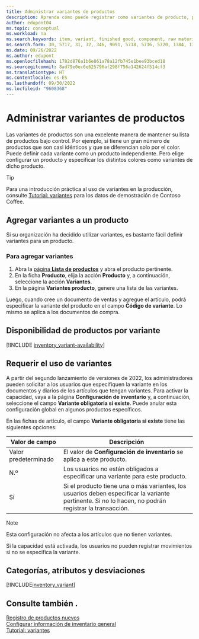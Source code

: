 ```yaml
---
title: Administrar variantes de productos
description: Aprenda cómo puede registrar como variantes de producto, productos que son casi idénticos pero varían en color, tamaño o material.
author: edupont04
ms.topic: conceptual
ms.workload: na
ms.search.keywords: item, variant, finished good, component, raw material, assembly item, item substitution
ms.search.form: 30, 5717, 31, 32, 346, 9091, 5718, 5716, 5720, 1384, 1383, 35, 5404, 1378, 5719
ms.date: 09/26/2022
ms.author: edupont
ms.openlocfilehash: 1782d876a1b6e861a78a12fb745e1bee93bced18
ms.sourcegitcommit: 8ad79e0ec6e625796af298f756a142624f514cf3
ms.translationtype: HT
ms.contentlocale: es-ES
ms.lasthandoff: 09/30/2022
ms.locfileid: "9608368"
---
```

# <a name="manage-product-variants"></a>Administrar variantes de productos

Las variantes de productos son una excelente manera de mantener su lista de productos bajo control. Por ejemplo, si tiene un gran número de productos que son casi idénticos y que se diferencian solo por el color. Puede definir cada variante como un producto independiente. Pero elige configurar un producto y especificar los distintos colores como variantes de dicho producto.  

> [!TIP]
> Para una introducción práctica al uso de variantes en la producción, consulte [Tutorial: variantes](contoso-coffee/variants.md) para los datos de demostración de Contoso Coffee.  

## <a name="add-variants-to-an-item"></a>Agregar variantes a un producto

Si su organización ha decidido utilizar variantes, es bastante fácil definir variantes para un producto.  

### <a name="to-add-variants"></a>Para agregar variantes

1. Abra la [página **Lista de productos**](https://businesscentral.dynamics.com/?page=31) y abra el producto pertinente.  
2. En la ficha **Producto**, elija la acción **Producto** y, a continuación, seleccione la acción **Variantes**.  
3. En la página **Variantes producto**, genere una lista de las variantes.  

Luego, cuando cree un documento de ventas y agregue el artículo, podrá especificar la variante del producto en el campo **Código de variante**. Lo mismo se aplica a los documentos de compra.  

## <a name="item-availability-by-variant"></a>Disponibilidad de productos por variante

[!INCLUDE [inventory_variant-availability](includes/inventory_variant-availability.md)]

## <a name="require-use-of-variants"></a>Requerir el uso de variantes

A partir del segundo lanzamiento de versiones de 2022, los administradores pueden solicitar a los usuarios que especifiquen la variante en los documentos y diarios de los artículos que tengan variantes. Para activar la capacidad, vaya a la página **Configuración de inventario** y, a continuación, seleccione el campo **Variante obligatoria si existe**. Puede anular esta configuración global en algunos productos específicos.  

En las fichas de artículo, el campo **Variante obligatoria si existe** tiene las siguientes opciones:

|Valor de campo |Descripción|
|---------|----|
|Valor predeterminado| El valor de **Configuración de inventario** se aplica a este producto.|
|N.º| Los usuarios no están obligados a especificar una variante para este producto.|
|Sí| Si el producto tiene una o más variantes, los usuarios deben especificar la variante pertinente. Si no lo hacen, no podrán registrar la transacción.|

> [!NOTE]
> Esta configuración no afecta a los artículos que no tienen variantes.

Si la capacidad está activada, los usuarios no pueden registrar movimientos si no se especifica la variante.

## <a name="categories-attributes-and-variants"></a>Categorías, atributos y desviaciones

[!INCLUDE[inventory_variant](includes/inventory_variant.md)]

## <a name="see-also"></a>Consulte también .

[Registro de productos nuevos](inventory-how-register-new-items.md)  
[Configurar información de inventario general](inventory-how-setup-general.md)  
[Tutorial: variantes](contoso-coffee/variants.md)  
